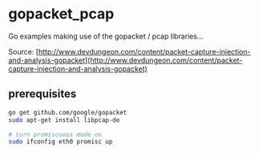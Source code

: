 # gopacket_pcap
Go examples making use of the gopacket / pcap libraries...

Source: [http://www.devdungeon.com/content/packet-capture-injection-and-analysis-gopacket](http://www.devdungeon.com/content/packet-capture-injection-and-analysis-gopacket)


## prerequisites

```bash
go get github.com/google/gopacket
sudo apt-get install libpcap-de

# turn promiscuous mode on
sudo ifconfig eth0 promisc up 
```
